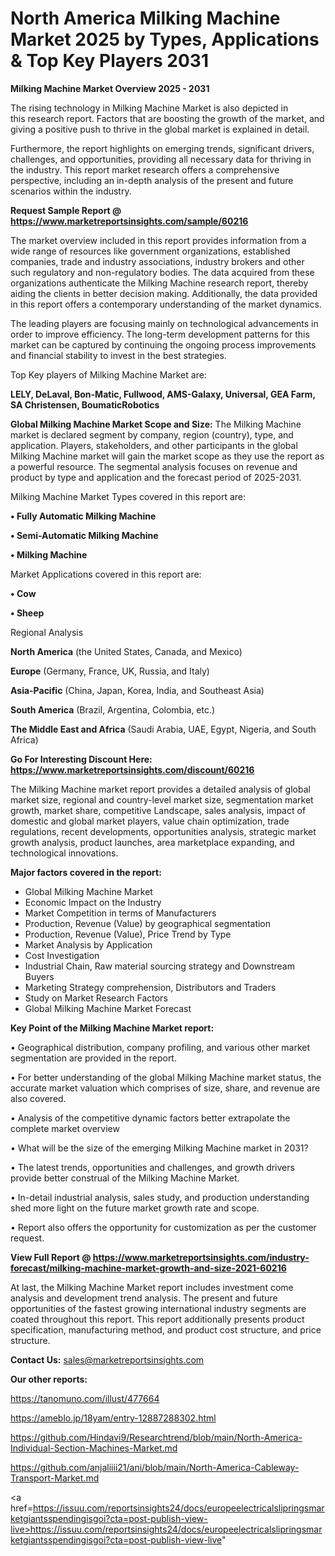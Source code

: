# North America Milking Machine Market 2025 by Types, Applications & Top Key Players 2031

<Strong> Milking Machine Market Overview 2025 - 2031</strong>

The rising technology in Milking Machine Market is also depicted in this research report. Factors that are boosting the growth of the market, and giving a positive push to thrive in the global market is explained in detail.

Furthermore, the report highlights on emerging trends, significant drivers, challenges, and opportunities, providing all necessary data for thriving in the industry. This report market research offers a comprehensive perspective, including an in-depth analysis of the present and future scenarios within the industry.

<strong>Request Sample Report @ <a href=https://www.marketreportsinsights.com/sample/60216>https://www.marketreportsinsights.com/sample/60216</a></strong>

The market overview included in this report provides information from a wide range of resources like government organizations, established companies, trade and industry associations, industry brokers and other such regulatory and non-regulatory bodies. The data acquired from these organizations authenticate the Milking Machine research report, thereby aiding the clients in better decision making. Additionally, the data provided in this report offers a contemporary understanding of the market dynamics.

The leading players are focusing mainly on technological advancements in order to improve efficiency. The long-term development patterns for this market can be captured by continuing the ongoing process improvements and financial stability to invest in the best strategies.

Top Key players of Milking Machine Market are:

<strong>LELY, DeLaval, Bon-Matic, Fullwood, AMS-Galaxy, Universal, GEA Farm, SA Christensen, BoumaticRobotics</strong>

<strong><b>Global Milking Machine Market Scope and Size:</b></strong>
The Milking Machine market is declared segment by company, region (country), type, and application. Players, stakeholders, and other participants in the global Milking Machine market will gain the market scope as they use the report as a powerful resource. The segmental analysis focuses on revenue and product by type and application and the forecast period of 2025-2031.

Milking Machine Market Types covered in this report are:

<strong>• Fully Automatic Milking Machine

• Semi-Automatic Milking Machine

• Milking Machine</strong>

Market Applications covered in this report are:

<strong>• Cow

• Sheep</strong> 

Regional Analysis

<strong>North America</strong> (the United States, Canada, and Mexico)

<strong>Europe</strong> (Germany, France, UK, Russia, and Italy)

<strong>Asia-Pacific</strong> (China, Japan, Korea, India, and Southeast Asia)

<strong>South America</strong> (Brazil, Argentina, Colombia, etc.)

<strong>The Middle East and Africa</strong> (Saudi Arabia, UAE, Egypt, Nigeria, and South Africa)

<strong>Go For Interesting Discount Here: <a href=https://www.marketreportsinsights.com/discount/60216>https://www.marketreportsinsights.com/discount/60216</a></strong>

The Milking Machine market report provides a detailed analysis of global market size, regional and country-level market size, segmentation market growth, market share, competitive Landscape, sales analysis, impact of domestic and global market players, value chain optimization, trade regulations, recent developments, opportunities analysis, strategic market growth analysis, product launches, area marketplace expanding, and technological innovations.

<strong><b>Major factors covered in the report:</b></strong>
<ul>
  <li>Global Milking Machine Market </li>
  <li>Economic Impact on the Industry</li>
  <li>Market Competition in terms of Manufacturers</li>
  <li>Production, Revenue (Value) by geographical segmentation</li>
  <li>Production, Revenue (Value), Price Trend by Type</li>
  <li>Market Analysis by Application</li>
  <li>Cost Investigation</li>
  <li>Industrial Chain, Raw material sourcing strategy and Downstream Buyers</li>
  <li>Marketing Strategy comprehension, Distributors and Traders</li>
  <li>Study on Market Research Factors</li>
  <li>Global Milking Machine Market Forecast</li>
</ul>

<strong><b>Key Point of the Milking Machine Market report:</b></strong>

• Geographical distribution, company profiling, and various other market segmentation are provided in the report.

• For better understanding of the global Milking Machine market status, the accurate market valuation which comprises of size, share, and revenue are also covered.

• Analysis of the competitive dynamic factors better extrapolate the complete market overview

• What will be the size of the emerging Milking Machine market in 2031?

• The latest trends, opportunities and challenges, and growth drivers provide better construal of the Milking Machine Market.

• In-detail industrial analysis, sales study, and production understanding shed more light on the future market growth rate and scope.

• Report also offers the opportunity for customization as per the customer request.

<strong><b>View Full Report @ <a href=https://www.marketreportsinsights.com/industry-forecast/milking-machine-market-growth-and-size-2021-60216>https://www.marketreportsinsights.com/industry-forecast/milking-machine-market-growth-and-size-2021-60216</a></b></strong>


At last, the Milking Machine Market report includes investment come analysis and development trend analysis. The present and future opportunities of the fastest growing international industry segments are coated throughout this report. This report additionally presents product specification, manufacturing method, and product cost structure, and price structure.

<strong>Contact Us:</strong>
sales@marketreportsinsights.com

<strong>Our other reports:</strong>

<a href=https://tanomuno.com/illust/477664>https://tanomuno.com/illust/477664</a>

<a href=https://ameblo.jp/18yam/entry-12887288302.html>https://ameblo.jp/18yam/entry-12887288302.html</a>

<a href=https://github.com/Hindavi9/Researchtrend/blob/main/North-America-Individual-Section-Machines-Market.md>https://github.com/Hindavi9/Researchtrend/blob/main/North-America-Individual-Section-Machines-Market.md</a>

<a href=https://github.com/anjaliiii21/ani/blob/main/North-America-Cableway-Transport-Market.md>https://github.com/anjaliiii21/ani/blob/main/North-America-Cableway-Transport-Market.md</a>

<a href=https://issuu.com/reportsinsights24/docs/europeelectricalslipringsmarketgiantsspendingisgoi?cta=post-publish-view-live>https://issuu.com/reportsinsights24/docs/europeelectricalslipringsmarketgiantsspendingisgoi?cta=post-publish-view-live</a>"
